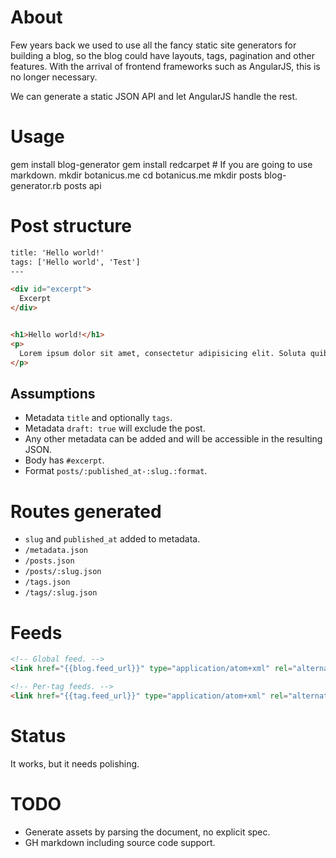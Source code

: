 # About

Few years back we used to use all the fancy static site generators for building a blog, so the blog could have layouts, tags, pagination and other features. With the arrival of frontend frameworks such as AngularJS, this is no longer necessary.

We can generate a static JSON API and let AngularJS handle the rest.

# Usage

gem install blog-generator
gem install redcarpet # If you are going to use markdown.
mkdir botanicus.me
cd botanicus.me
mkdir posts
blog-generator.rb posts api

# Post structure

```html
title: 'Hello world!'
tags: ['Hello world', 'Test']
---

<div id="excerpt">
  Excerpt
</div>


<h1>Hello world!</h1>
<p>
  Lorem ipsum dolor sit amet, consectetur adipisicing elit. Soluta quibusdam necessitatibus tempore ullam incidunt amet omnis, veritatis dicta quisquam accusamus at provident vel facere corporis sed fugiat cumque. Consequuntur, necessitatibus!
</p>
```

## Assumptions

- Metadata `title` and optionally `tags`.
- Metadata `draft: true` will exclude the post.
- Any other metadata can be added and will be accessible in the resulting JSON.
- Body has `#excerpt`.
- Format `posts/:published_at-:slug.:format`.

# Routes generated

- `slug` and `published_at` added to metadata.
- `/metadata.json`
- `/posts.json`
- `/posts/:slug.json`
- `/tags.json`
- `/tags/:slug.json`

# Feeds

```html
<!-- Global feed. -->
<link href="{{blog.feed_url}}" type="application/atom+xml" rel="alternate" title="{{blog.title}}" />

<!-- Per-tag feeds. -->
<link href="{{tag.feed_url}}" type="application/atom+xml" rel="alternate" title="{{tag.title}}" />
```

# Status

It works, but it needs polishing.

# TODO

- Generate assets by parsing the document, no explicit spec.
- GH markdown including source code support.
